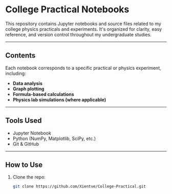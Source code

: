 # College Practical Notebooks

This repository contains Jupyter notebooks and source files related to my college physics practicals and experiments. It's organized for clarity, easy reference, and version control throughout my undergraduate studies.

---

## Contents

Each notebook corresponds to a specific practical or physics experiment, including:

- **Data analysis**
- **Graph plotting**
- **Formula-based calculations**
- **Physics lab simulations (where applicable)**

---

## Tools Used

- Jupyter Notebook
- Python (NumPy, Matplotlib, SciPy, etc.)
- Git & GitHub

---

## How to Use

1. Clone the repo:
   ```bash
   git clone https://github.com/Xientve/College-Practical.git
